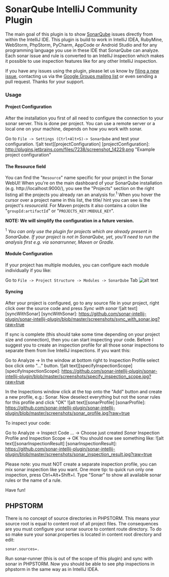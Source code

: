SonarQube IntelliJ Community Plugin
===================================

The main goal of this plugin is to show [SonarQube](http://sonarqube.org) issues directly from within the IntelliJ IDE.
This plugin is build to work in IntelliJ IDEA, RubyMine, WebStorm, PhpStorm, PyCharm, AppCode or Android Studio and for any programming language you use in these IDE that SonarQube can analyze.
Each sonar issue and rule is converted to an IntelliJ inspection which makes it possible to use inspection features like for any other IntelliJ inspection.

If you have any issues using the plugin, please let us know by [filing a new issue](https://github.com/sonar-intellij-plugin/sonar-intellij-plugin/issues/new), contacting us via the [Google Groups mailing list](https://groups.google.com/forum/#!forum/sonarqube-intellij-plugin) or even sending a pull request. Thanks for your support.


### Usage

#### Project Configuration

After the installation you first of all need to configure the connection to your sonar server. This is done per project. You can use a remote server or a local one on your machine, depends on how you work with sonar.

Go to `File -> Settings (Ctrl+Alt+S)-> SonarQube` and test your configuration. 
![alt text][projectConfiguration]
[projectConfiguration]: http://plugins.jetbrains.com/files/7238/screenshot_14229.png "Example project configuration"

#### The Resource field
You can find the "`Resource`" name specific for your project in the Sonar WebUI! When you're on the main dashboard of your SonarQube installation (e.g. http://localhost:9000/), you see the "Projects" section on the right listing all the projects you already ran an analysis for.<sup>1</sup> When you hover the cursor over a project name in this list, the title/ hint you can see is the project's _resourceId_. For Maven projects it also contains a colon like "`groupId:artifactId`" or "`PROJECTS_KEY:MODULE_KEY`".

**NOTE: We will simplify the configuration in a future version.**

<sup>1</sup> _You can only use the plugin for projects which are already present in SonarQube. If your project is not in SonarQube, yet, you'll need to run the analysis first e.g. via sonarrunner, Maven or Gradle._


#### Module Configuration

If your project has multiple modules, you can configure each module individually if you like:

Go to `File -> Project Structure -> Modules -> SonarQube` Tab
![alt text][moduleConfiguration]

[moduleConfiguration]: http://plugins.jetbrains.com/files/7238/screenshot_14228.png "Example module configuration"

#### Syncing

After your project is configured, go to any source file in your project, right click over the source code and press *Sync with sonar*
![alt text][syncWithSonar]
[syncWithSonar]: https://github.com/sonar-intellij-plugin/sonar-intellij-plugin/blob/master/screenshots/sync_with_sonar.jpg?raw=true

If sync is complete (this should take some time depending on your project size and connection), then you can start inspecting your code.
Before I suggest you to create an inspection profile for all those sonar inspections to separate them from live IntelliJ inspections. If you want this:

Go to Analyze -> In the window at bottom right to Inspection Profile select box click onto "..." button.
![alt text][specifyInspectionScope]
[specifyInspectionScope]: https://github.com/sonar-intellij-plugin/sonar-intellij-plugin/blob/master/screenshots/specify_inspection_scope.jpg?raw=true

In the Inspections window click at the top onto the "Add" button and create a new profile, e.g.: Sonar.
Now deselect everything but not the sonar rules for this profile and click "OK"
![alt text][sonarProfile]
[sonarProfile]: https://github.com/sonar-intellij-plugin/sonar-intellij-plugin/blob/master/screenshots/sonar_profile.jpg?raw=true

To inspect your code:

Go to Analyze -> Inspect Code ... -> Choose just created *Sonar* Inspection Profile and Inspection Scope -> OK
You should now see something like:
![alt text][sonarInspectionResult]
[sonarInspectionResult]: https://github.com/sonar-intellij-plugin/sonar-intellij-plugin/blob/master/screenshots/sonar_inspection_result.jpg?raw=true

Please note: you must NOT create a separate inspection profile, you can mix sonar inspection like you want.
One more tip: to quick run only one inspection, press Ctrl+Alt+Shift+I. Type "Sonar" to show all available sonar rules or the name of a rule.

Have fun!

PHPSTORM
------------------------
There is no concept of source directories in PHPSTORM. This means your source root is equal to content root of all project files.
The consequences are you must configure your sonar source to content route directory. To do so make sure your sonar.properties is located in content root directory and edit:
```
sonar.sources=.
```
Run sonar-runner (this is out of the scope of this plugin) and sync with sonar in PHPSTORM. Now you should be able to see php inspections in phpstorm in the same way as in IntelliJ IDEA.
